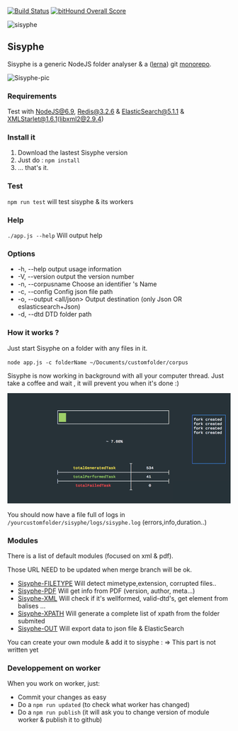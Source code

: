 [![Build Status](https://travis-ci.org/istex/sisyphe.svg?branch=master)](https://travis-ci.org/istex/sisyphe)
[![bitHound Overall Score](https://www.bithound.io/github/istex/sisyphe/badges/score.svg)](https://www.bithound.io/github/istex/sisyphe)

![sisyphe](/logo-sisyphe.jpg)

## Sisyphe

Sisyphe is a generic NodeJS folder analyser & a ([lerna](https://github.com/lerna/lerna)) git [monorepo](https://github.com/babel/babel/blob/master/doc/design/monorepo.md).

![Sisyphe-pic](/lauch-sisyphe.gif)

### Requirements
Test with NodeJS@6.9, Redis@3.2.6 & ElasticSearch@5.1.1 & XMLStarlet@1.6.1(libxml2@2.9.4)


### Install it

1. Download the lastest Sisyphe version 
2. Just do : `npm install`
3. ... that's it.

### Test

`npm run test` will test sisyphe & its workers

### Help

`./app.js --help` Will output help

### Options

- -h, --help               output usage information
- -V, --version            output the version number
- -n, --corpusname <name>  Choose an identifier 's Name
- -c, --config <path>      Config json file path
- -o, --output <all/json>  Output destination (only Json OR eslasticsearch+Json)
- -d, --dtd <path>         DTD folder path


### How it works ?

Just start Sisyphe on a folder with any files in it.

`node app.js -c folderName ~/Documents/customfolder/corpus`


Sisyphe is now working in background with all your computer thread.
Just take a coffee and wait , it will prevent you when it's done :)

![Sisyphe-dashboard](/sisyphe.png)


You should now have a file full of logs in `/yourcustomfolder/sisyphe/logs/sisyphe.log` (errors,info,duration..)

### Modules
There is a list of default modules (focused on xml & pdf).

Those URL NEED to be updated when merge branch will be ok.
- [Sisyphe-FILETYPE](/worker/sisyphe-filetype) Will detect mimetype,extension, corrupted files..
- [Sisyphe-PDF](/worker/sisyphe-pdf) Will get info from PDF (version, author, meta...)
- [Sisyphe-XML](/worker/sisyphe-xml) Will check if it's wellformed, valid-dtd's, get element from balises ...
- [Sisyphe-XPATH](/worker/sisyphe-xpath)  Will generate a complete list of xpath from the folder submited
- [Sisyphe-OUT](/worker/sisyphe-out) Will export data to json file & ElasticSearch

You can create your own module & add it to sisyphe :
=> This part is not written yet


### Developpement on worker

When you work on worker, just: 
- Commit your changes as easy
- Do a `npm run updated` (to check what worker has changed)
- Do a `npm run publish` (it will ask you to change version of module worker & publish it to github)
